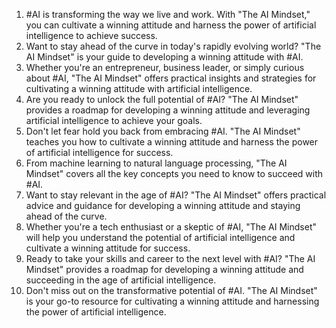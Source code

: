 1. #AI is transforming the way we live and work. With "The AI Mindset," you can cultivate a winning attitude and harness the power of artificial intelligence to achieve success.
2. Want to stay ahead of the curve in today's rapidly evolving world? "The AI Mindset" is your guide to developing a winning attitude with #AI.
3. Whether you're an entrepreneur, business leader, or simply curious about #AI, "The AI Mindset" offers practical insights and strategies for cultivating a winning attitude with artificial intelligence.
4. Are you ready to unlock the full potential of #AI? "The AI Mindset" provides a roadmap for developing a winning attitude and leveraging artificial intelligence to achieve your goals.
5. Don't let fear hold you back from embracing #AI. "The AI Mindset" teaches you how to cultivate a winning attitude and harness the power of artificial intelligence for success.
6. From machine learning to natural language processing, "The AI Mindset" covers all the key concepts you need to know to succeed with #AI.
7. Want to stay relevant in the age of #AI? "The AI Mindset" offers practical advice and guidance for developing a winning attitude and staying ahead of the curve.
8. Whether you're a tech enthusiast or a skeptic of #AI, "The AI Mindset" will help you understand the potential of artificial intelligence and cultivate a winning attitude for success.
9. Ready to take your skills and career to the next level with #AI? "The AI Mindset" provides a roadmap for developing a winning attitude and succeeding in the age of artificial intelligence.
10. Don't miss out on the transformative potential of #AI. "The AI Mindset" is your go-to resource for cultivating a winning attitude and harnessing the power of artificial intelligence.
